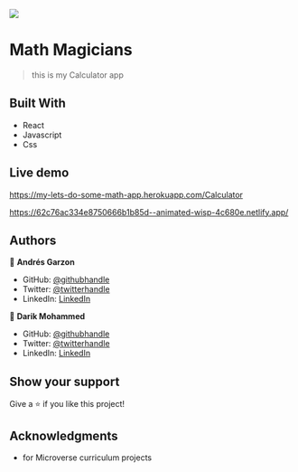 ![](https://img.shields.io/badge/Microverse-blueviolet)

# Math Magicians

> this is my Calculator app


## Built With
 
- React 
- Javascript 
- Css
## Live demo

https://my-lets-do-some-math-app.herokuapp.com/Calculator

https://62c76ac334e8750666b1b85d--animated-wisp-4c680e.netlify.app/

## Authors

👤 **Andrés Garzon**

- GitHub: [@githubhandle](https://github.com/andgarzonmal)
- Twitter: [@twitterhandle](https://twitter.com/twitterhandle)
- LinkedIn: [LinkedIn](https://www.linkedin.com/in/andres-garzon-maldonado-951a2a180/)

👤 **Darik Mohammed**

- GitHub: [@githubhandle](https://github.com/darikmohammed)
- Twitter: [@twitterhandle](https://twitter.com/r_darik)
- LinkedIn: [LinkedIn](https://www.linkedin.com/in/darik-mohammed-57352120b/)


## Show your support

Give a ⭐️ if you like this project!

## Acknowledgments

- for Microverse curriculum projects

